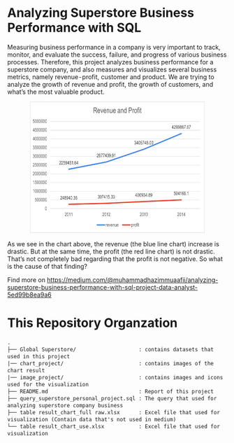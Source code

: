 # Analyzing Superstore Business Performance with SQL

Measuring business performance in a company is very important to track, monitor, and evaluate the success, failure, and progress of various business processes. Therefore, this project analyzes business performance for a superstore company, and also measures and visualizes several business metrics, namely revenue - profit, customer and product. We are trying to analyze the growth of revenue and profit, the growth of customers, and what’s the most valuable product.

<p align="center">
<img src="/chart_project/revenue and profit.png" alt="revenue-profit" width="400" height="300">
 </p>

As we see in the chart above, the revenue (the blue line chart) increase is drastic. But at the same time, the profit (the red line chart) is not drastic. That’s not completely bad regarding that the profit is not negative. So what is the cause of that finding?

Find more on https://medium.com/@muhammadhazimmuaafii/analyzing-superstore-business-performance-with-sql-project-data-analyst-5ed99b8ea9a6

# This Repository Organzation
```
.
├── Global Superstore/                    : contains datasets that used in this project
|── chart_project/                        : contains images of the chart result
|── image_project/                        : contains images and icons used for the visualization 
├── README.md                             : Report of this project
├── query_superstore_personal_project.sql : The query that used for analyzing superstore company business 
├── table result_chart_full raw.xlsx      : Excel file that used for visualization (Contain data that's not used in medium)
└── table result_chart_use.xlsx           : Excel file that used for visualization
```
